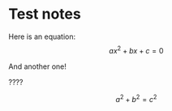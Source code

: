 # Test notes
Here is an equation:
$$ax^2 + bx + c = 0$$

And another one!

????

$$a^2 + b^2 = c^2$$
